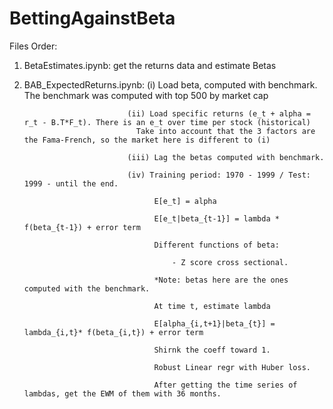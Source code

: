 # BettingAgainstBeta

Files Order:

1. BetaEstimates.ipynb: get the returns data and estimate Betas
2. BAB_ExpectedReturns.ipynb: (i) Load beta, computed with benchmark. The benchmark was computed with top 500 by market cap

                              (ii) Load specific returns (e_t + alpha = r_t - B.T*F_t). There is an e_t over time per stock (historical)
                                Take into account that the 3 factors are the Fama-French, so the market here is different to (i)

                              (iii) Lag the betas computed with benchmark. 

                              (iv) Training period: 1970 - 1999 / Test: 1999 - until the end. 

                                    E[e_t] = alpha 

                                    E[e_t|beta_{t-1}] = lambda * f(beta_{t-1}) + error term

                                    Different functions of beta:

                                        - Z score cross sectional. 

                                    *Note: betas here are the ones computed with the benchmark. 

                                    At time t, estimate lambda

                                    E[alpha_{i,t+1}|beta_{t}] = lambda_{i,t}* f(beta_{i,t}) + error term

                                    Shirnk the coeff toward 1. 

                                    Robust Linear regr with Huber loss. 
                                    
                                    After getting the time series of lambdas, get the EWM of them with 36 months. 


                                    


